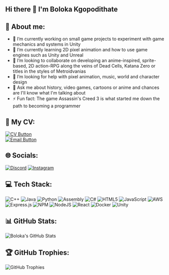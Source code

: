 ## Hi there 👋 I'm Boloka Kgopodithate

<!--
**SageBoots/SageBoots** is a ✨ _special_ ✨ repository because its `README.md` (this file) appears on your GitHub profile.

Here are some ideas to get you started:

- 🔭 I’m currently working on small game projects to experiment with game mechanics and systems in Unity
- 🌱 I’m currently learning 2D pixel animation and how to use game engines such as Unity and Unreal
- 👯 I’m looking to collaborate on developing an anime-inspired, sprite-based, 2D action-RPG along the veins of Dead Cells, Katana Zero or titles in the styles of Metroidvanias
- 🤔 I’m looking for help with pixel animation, music, world and character design
- 💬 Ask me about history, video games, cartoons or anime and chances are I'll know what I'm talking about
- ⚡ Fun fact: The game Assassin's Creed 3 is what started me down the path to becoming a programmer
-->
## 💫 About me: 
- 🔭 I’m currently working on small game projects to experiment with game mechanics and systems in Unity
- 🌱 I’m currently learning 2D pixel animation and how to use game engines such as Unity and Unreal
- 👯 I’m looking to collaborate on developing an anime-inspired, sprite-based, 2D action-RPG along the veins of Dead Cells, Katana Zero or titles in the styles of Metroidvanias
- 🤔 I’m looking for help with pixel animation, music, world and character design
- 💬 Ask me about history, video games, cartoons or anime and chances are I'll know what I'm talking about
- ⚡ Fun fact: The game Assassin's Creed 3 is what started me down the path to becoming a programmer


## 📄 My CV:
<a href="https://drive.google.com/file/d/1jH39ibal6cjyBlR6yxY29kQ_ZvW3XwE4/view?usp=drive_link" target="_blank">
  <img src="https://img.shields.io/badge/View%20My%20CV-blue?style=for-the-badge" alt="CV Button"/>
</a>
<br/>
<a href="https://mail.google.com/mail/?view=cm&fs=1&to=bckgopodithate@gmail.com">
  <img src="https://img.shields.io/badge/Email%20Me-red?style=for-the-badge" alt="Email Button"/>
</a>


## 🌐 Socials:
[![Discord](https://img.shields.io/badge/Discord-7289DA?style=for-the-badge&logo=discord&logoColor=white)](sageboots)
[![Instagram](https://img.shields.io/badge/Instagram-E4405F?style=for-the-badge&logo=instagram&logoColor=white)](https://www.instagram.com/sage._.boots/)
<br/>
## 💻 Tech Stack:
![C++](https://img.shields.io/badge/C++-00599C?style=for-the-badge&logo=cplusplus&logoColor=white)
![Java](https://img.shields.io/badge/Java-007396?style=for-the-badge&logo=java&logoColor=white)
![Python](https://img.shields.io/badge/Python-3776AB?style=for-the-badge&logo=python&logoColor=white)
![Assembly](https://img.shields.io/badge/Assembly-525252?style=for-the-badge&logo=assembly&logoColor=white)
![C#](https://img.shields.io/badge/C%23-239120?style=for-the-badge&logo=csharp&logoColor=white)
![HTML5](https://img.shields.io/badge/HTML5-E34F26?style=for-the-badge&logo=html5&logoColor=white)
![JavaScript](https://img.shields.io/badge/JavaScript-F7DF1E?style=for-the-badge&logo=javascript&logoColor=black)
![AWS](https://img.shields.io/badge/AWS-232F3E?style=for-the-badge&logo=amazon-aws&logoColor=white)
![Express.js](https://img.shields.io/badge/Express.js-404D59?style=for-the-badge)
![NPM](https://img.shields.io/badge/NPM-CB3837?style=for-the-badge&logo=npm&logoColor=white)
![NodeJS](https://img.shields.io/badge/Node.js-339933?style=for-the-badge&logo=nodedotjs&logoColor=white)
![React](https://img.shields.io/badge/React-61DAFB?style=for-the-badge&logo=react&logoColor=black)
![Docker](https://img.shields.io/badge/Docker-2496ED?style=for-the-badge&logo=docker&logoColor=white)
![Unity](https://img.shields.io/badge/Unity-000000?style=for-the-badge&logo=unity&logoColor=white)
<br/>
## 📊 GitHub Stats:
![Boloka's GitHub Stats](https://github-readme-stats.vercel.app/api?username=SageBoots&show_icons=true&theme=radical)

## 🏆 GitHub Trophies:
![GitHub Trophies](https://github-profile-trophy.vercel.app/?username=SageBoots&theme=radical)
